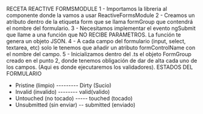 RECETA REACTIVE FORMSMODULE
1 - Importamos la libreria al componente donde la vamos a usar ReactiveFormsModule
2 - Creamos un atributo dentro de la etiqueta form que se llama formGroup que contendrá el nombre del formulario.
3 - Necesitamos implementar el evento ngSubmit que llame a una función que NO RECIBE PARAMETROS. La función te genera un objeto JSON.
4 - A cada campo del formulario (input, select, textarea, etc) solo le tenemos que añadir un atributo formControlName con el nombre del campo.
5 - Inicializamos dentro del .ts el objeto FormGroup creado en el punto 2, donde tenemos obligación de dar de alta cada uno de los campos. (Aqui es donde ejecutaremos los validadores).
ESTADOS DEL FORMULARIO
- Pristine (limpio) --------- Dirty (Sucio)
- Invalid (invalido) -------- valid(valido)
- Untouched (no tocado) ----- touched (tocado)
- Unsubmitted (sin enviar) -- submitted (enviado)